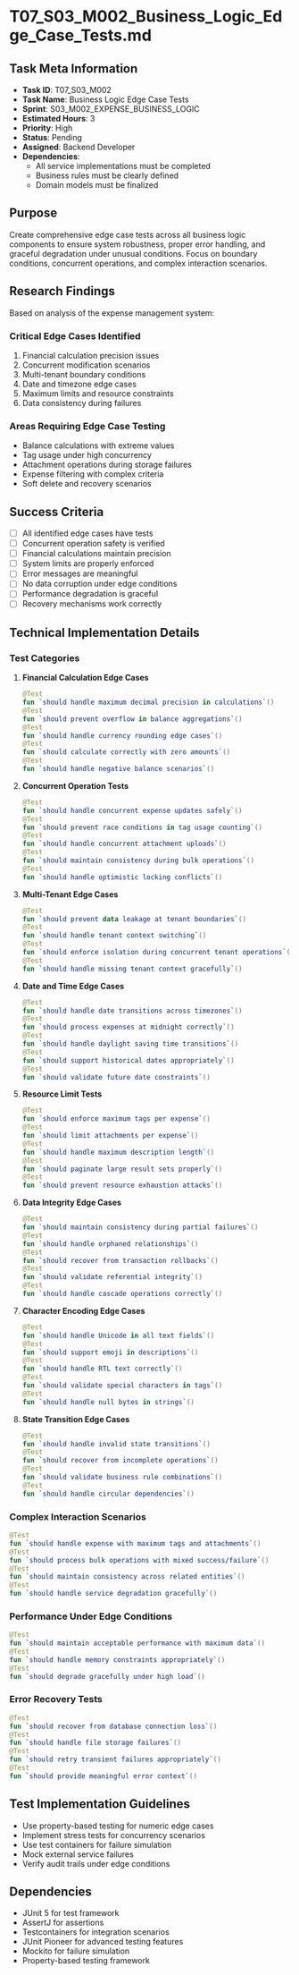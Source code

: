 # T07_S03_M002_Business_Logic_Edge_Case_Tests.md

## Task Meta Information
- **Task ID**: T07_S03_M002
- **Task Name**: Business Logic Edge Case Tests
- **Sprint**: S03_M002_EXPENSE_BUSINESS_LOGIC
- **Estimated Hours**: 3
- **Priority**: High
- **Status**: Pending
- **Assigned**: Backend Developer
- **Dependencies**: 
  - All service implementations must be completed
  - Business rules must be clearly defined
  - Domain models must be finalized

## Purpose
Create comprehensive edge case tests across all business logic components to ensure system robustness, proper error handling, and graceful degradation under unusual conditions. Focus on boundary conditions, concurrent operations, and complex interaction scenarios.

## Research Findings
Based on analysis of the expense management system:

### Critical Edge Cases Identified
1. Financial calculation precision issues
2. Concurrent modification scenarios
3. Multi-tenant boundary conditions
4. Date and timezone edge cases
5. Maximum limits and resource constraints
6. Data consistency during failures

### Areas Requiring Edge Case Testing
- Balance calculations with extreme values
- Tag usage under high concurrency
- Attachment operations during storage failures
- Expense filtering with complex criteria
- Soft delete and recovery scenarios

## Success Criteria
- [ ] All identified edge cases have tests
- [ ] Concurrent operation safety is verified
- [ ] Financial calculations maintain precision
- [ ] System limits are properly enforced
- [ ] Error messages are meaningful
- [ ] No data corruption under edge conditions
- [ ] Performance degradation is graceful
- [ ] Recovery mechanisms work correctly

## Technical Implementation Details

### Test Categories

1. **Financial Calculation Edge Cases**
   ```kotlin
   @Test
   fun `should handle maximum decimal precision in calculations`()
   @Test
   fun `should prevent overflow in balance aggregations`()
   @Test
   fun `should handle currency rounding edge cases`()
   @Test
   fun `should calculate correctly with zero amounts`()
   @Test
   fun `should handle negative balance scenarios`()
   ```

2. **Concurrent Operation Tests**
   ```kotlin
   @Test
   fun `should handle concurrent expense updates safely`()
   @Test
   fun `should prevent race conditions in tag usage counting`()
   @Test
   fun `should handle concurrent attachment uploads`()
   @Test
   fun `should maintain consistency during bulk operations`()
   @Test
   fun `should handle optimistic locking conflicts`()
   ```

3. **Multi-Tenant Edge Cases**
   ```kotlin
   @Test
   fun `should prevent data leakage at tenant boundaries`()
   @Test
   fun `should handle tenant context switching`()
   @Test
   fun `should enforce isolation during concurrent tenant operations`()
   @Test
   fun `should handle missing tenant context gracefully`()
   ```

4. **Date and Time Edge Cases**
   ```kotlin
   @Test
   fun `should handle date transitions across timezones`()
   @Test
   fun `should process expenses at midnight correctly`()
   @Test
   fun `should handle daylight saving time transitions`()
   @Test
   fun `should support historical dates appropriately`()
   @Test
   fun `should validate future date constraints`()
   ```

5. **Resource Limit Tests**
   ```kotlin
   @Test
   fun `should enforce maximum tags per expense`()
   @Test
   fun `should limit attachments per expense`()
   @Test
   fun `should handle maximum description length`()
   @Test
   fun `should paginate large result sets properly`()
   @Test
   fun `should prevent resource exhaustion attacks`()
   ```

6. **Data Integrity Edge Cases**
   ```kotlin
   @Test
   fun `should maintain consistency during partial failures`()
   @Test
   fun `should handle orphaned relationships`()
   @Test
   fun `should recover from transaction rollbacks`()
   @Test
   fun `should validate referential integrity`()
   @Test
   fun `should handle cascade operations correctly`()
   ```

7. **Character Encoding Edge Cases**
   ```kotlin
   @Test
   fun `should handle Unicode in all text fields`()
   @Test
   fun `should support emoji in descriptions`()
   @Test
   fun `should handle RTL text correctly`()
   @Test
   fun `should validate special characters in tags`()
   @Test
   fun `should handle null bytes in strings`()
   ```

8. **State Transition Edge Cases**
   ```kotlin
   @Test
   fun `should handle invalid state transitions`()
   @Test
   fun `should recover from incomplete operations`()
   @Test
   fun `should validate business rule combinations`()
   @Test
   fun `should handle circular dependencies`()
   ```

### Complex Interaction Scenarios
```kotlin
@Test
fun `should handle expense with maximum tags and attachments`()
@Test
fun `should process bulk operations with mixed success/failure`()
@Test
fun `should maintain consistency across related entities`()
@Test
fun `should handle service degradation gracefully`()
```

### Performance Under Edge Conditions
```kotlin
@Test
fun `should maintain acceptable performance with maximum data`()
@Test
fun `should handle memory constraints appropriately`()
@Test
fun `should degrade gracefully under high load`()
```

### Error Recovery Tests
```kotlin
@Test
fun `should recover from database connection loss`()
@Test
fun `should handle file storage failures`()
@Test
fun `should retry transient failures appropriately`()
@Test
fun `should provide meaningful error context`()
```

## Test Implementation Guidelines
- Use property-based testing for numeric edge cases
- Implement stress tests for concurrency scenarios
- Use test containers for failure simulation
- Mock external service failures
- Verify audit trails under edge conditions

## Dependencies
- JUnit 5 for test framework
- AssertJ for assertions
- Testcontainers for integration scenarios
- JUnit Pioneer for advanced testing features
- Mockito for failure simulation
- Property-based testing framework